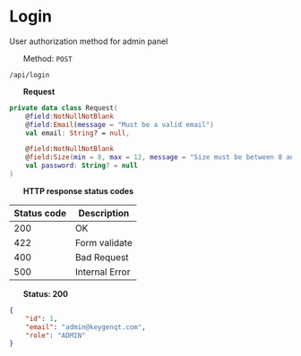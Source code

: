 Login
===================

User authorization method for admin panel

<img style="height: 13px;" src="https://github.githubassets.com/images/icons/emoji/unicode/1f536.png"/> &nbsp;
Method: <code>POST</code>

```
/api/login
```

<img style="height: 13px;" src="https://github.githubassets.com/images/icons/emoji/unicode/1f518.png"/> &nbsp;
<b>Request</b>

```kotlin
private data class Request(
    @field:NotNullNotBlank
    @field:Email(message = "Must be a valid email")
    val email: String? = null,

    @field:NotNullNotBlank
    @field:Size(min = 8, max = 12, message = "Size must be between 8 and 12")
    val password: String? = null
)
```

<img style="height: 13px;" src="https://github.githubassets.com/images/icons/emoji/unicode/26ab.png"/> &nbsp;
<b>HTTP response status codes</b>

| Status code | Description    |
|-------------|----------------|
| 200         | OK             |
| 422         | Form validate  |
| 400         | Bad Request    |
| 500         | Internal Error |

<img style="height: 13px;" src="https://github.githubassets.com/images/icons/emoji/unicode/1f197.png"/> &nbsp;
<b>Status: 200</b>

```json
{
    "id": 1,
    "email": "admin@keygenqt.com",
    "role": "ADMIN"
}
```